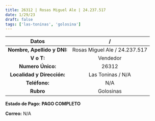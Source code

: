```yaml
---
title: 26312 | Rosas Miguel Ale | 24.237.517
date: 1/29/23
draft: false
tags: ['las-toninas', 'golosina']
---
```


|          **Datos**          |               /               |
|:---------------------------:|:-----------------------------:|
| **Nombre, Apellido y DNI:** | Rosas Miguel Ale / 24.237.517 |
|          **V o T:**         |            Vendedor           |
|      **Numero Único:**      |             26312             |
|  **Localidad y Dirección:** |       Las Toninas / N/A       |
|        **Teléfono:**        |              N/A              |
|          **Rubro**          |           Golosinas           |

**Estado de Pago:** **PAGO COMPLETO**

**Correo:** N/A

